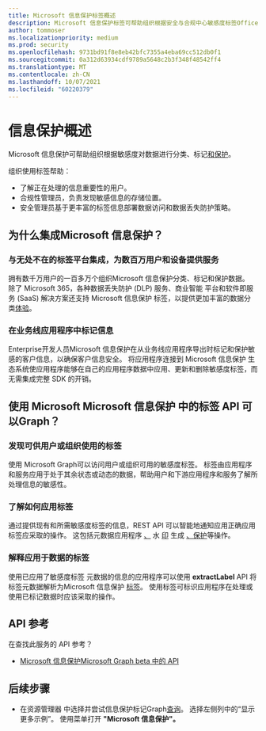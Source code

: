 ```yaml
---
title: Microsoft 信息保护标签概述
description: Microsoft 信息保护标签可帮助组织根据安全与合规中心敏感度标签Office 365分类、标记和保护数据。
author: tommoser
ms.localizationpriority: medium
ms.prod: security
ms.openlocfilehash: 9731bd91f8e8eb42bfc7355a4eba69cc512db0f1
ms.sourcegitcommit: 0a312d63934cdf9789a5648c2b3f348f48542ff4
ms.translationtype: MT
ms.contentlocale: zh-CN
ms.lasthandoff: 10/07/2021
ms.locfileid: "60220379"
---
```

# <a name="information-protection-overview"></a>信息保护概述

Microsoft 信息保护可帮助组织根据敏感度对数据进行分类、标记[和保护](/Office365/SecurityCompliance/sensitivity-labels)。 

组织使用标签帮助：

* 了解正在处理的信息重要性的用户。
* 合规性管理员，负责发现敏感信息的存储位置。 
* 安全管理员基于更丰富的标签信息部署数据访问和数据丢失防护策略。

## <a name="why-integrate-microsoft-information-protection"></a>为什么集成Microsoft 信息保护？ 

### <a name="integrate-with-the-ubiquitous-labeling-platform-servicing-millions-of-users-and-devices"></a>与无处不在的标签平台集成，为数百万用户和设备提供服务

拥有数千万用户的一百多万个组织Microsoft 信息保护分类、标记和保护数据。  除了 Microsoft 365，各种数据丢失防护 (DLP) 服务、商业智能 平台和软件即服务 (SaaS) 解决方案还支持 Microsoft 信息保护 标签，以提供更加丰富的数据分类[体验](https://www.microsoft.com/security/technology/information-protection)。 

### <a name="label-information-in-line-of-business-applications"></a>在业务线应用程序中标记信息

Enterprise开发人员Microsoft 信息保护在从业务线应用程序导出时标记和保护敏感的客户信息，以确保客户信息安全。 将应用程序连接到 Microsoft 信息保护 生态系统使应用程序能够在自己的应用程序数据中应用、更新和删除[](/Office365/SecurityCompliance/sensitivity-labels)敏感度标签，而无需集成完整 SDK 的开销。

## <a name="what-can-i-do-with-microsoft-information-protection-label-apis-in-microsoft-graph"></a>使用 Microsoft Microsoft 信息保护 中的标签 API 可以Graph？ 

### <a name="discover-labels-available-to-a-user-or-organization"></a>发现可供用户或组织使用的标签

使用 Microsoft Graph可以访问用户或组织可用的[](/graph/api/informationprotectionlabel?view=graph-rest-beta)敏感度标签。 标签由应用程序和服务应用于处于其余状态或动态的数据，帮助用户和下游应用程序和服务了解所处理信息的敏感性。

### <a name="understand-how-to-apply-labels"></a>了解如何应用标签

通过提供现有和所需敏感度标签的信息，REST API 可以智能地通知应用正确应用标签应采取的操作[](/graph/api/resources/informationprotectionaction?view=graph-rest-beta)。 这包括元数据应用程序 [、](/graph/api/resources/metadataaction?view=graph-rest-beta) 水 [印](/graph/api/resources/addwatermarkaction?view=graph-rest-beta) 生成 [、保护](/graph/api/resources/protectbytemplateaction?view=graph-rest-beta)等操作。

### <a name="interpret-labels-applied-to-data"></a>解释应用于数据的标签

使用已应用了敏感度标签 [](/graph/api/resources/metadataaction?view=graph-rest-beta)元数据的信息的应用程序可以使用 **extractLabel** API 将标签元数据解析为Microsoft 信息保护 [标签](/graph/api/resources/informationprotectionlabel.md?view=graph-rest-beta)。 使用标签可标识应用程序在处理或使用已标记数据时应该采取的操作。 

## <a name="api-reference"></a>API 参考

在查找此服务的 API 参考？

- [Microsoft 信息保护Microsoft Graph beta 中的 API](/graph/api/resources/informationprotectionlabel?view=graph-rest-beta)

## <a name="next-steps"></a>后续步骤

- 在资源管理器 中选择并尝试信息保护标记Graph[查询](https://developer.microsoft.com/graph/graph-explorer)。 选择左侧列中的“显示更多示例”。 使用菜单打开 **"Microsoft 信息保护"。**
